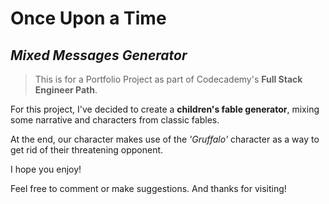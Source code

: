 # Once Upon a Time
## _Mixed Messages Generator_
> This is for a Portfolio Project as part of Codecademy's **Full Stack Engineer Path**.

For this project, I've decided to create a **children's fable generator**, mixing some narrative and characters from classic fables.

At the end, our character makes use of the _'Gruffalo'_ character as a way to get rid of their threatening opponent.

I hope you enjoy!

Feel free to comment or make suggestions. And thanks for visiting!